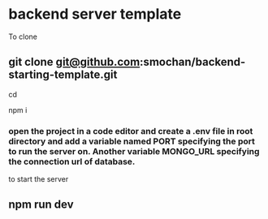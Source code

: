 # backend server template

To clone
## git clone git@github.com:smochan/backend-starting-template.git <project-name>

cd <project-name>

npm i

### open the project in a code editor and create a .env file in root directory and add a variable named PORT specifying the port to run the server on. Another variable MONGO_URL specifying the connection url of database.

to start the server
## npm run dev
